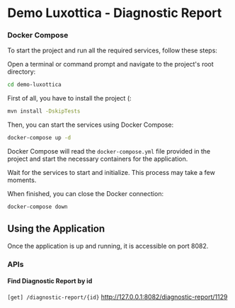 # Demo Luxottica - Diagnostic Report
### Docker Compose
To start the project and run all the required services, follow these steps:

Open a terminal or command prompt and navigate to the project's root directory:

```bash
cd demo-luxottica
```
First of all, you have to install the project (:
```bash
mvn install -DskipTests
```
Then, you can start the services using Docker Compose:

```bash
docker-compose up -d
```
Docker Compose will read the `docker-compose.yml` file provided in the project and start the necessary containers for the application.

Wait for the services to start and initialize. This process may take a few moments.

When finished, you can close the Docker connection:

```bash
docker-compose down
```
## Using the Application

Once the application is up and running, it is accessible on port 8082.

### APIs

#### Find Diagnostic Report by id
`[get] /diagnostic-report/{id}`
http://127.0.0.1:8082/diagnostic-report/1129